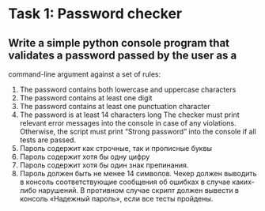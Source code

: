 # Task 1: Password checker
## Write a simple python console program that validates a password passed by the user as a
command-line argument against a set of rules:
1. The password contains both lowercase and uppercase characters
2. The password contains at least one digit
3. The password contains at least one punctuation character
4. The password is at least 14 characters long
The checker must print relevant error messages into the console in case of any violations.
Otherwise, the script must print “Strong password” into the console if all tests are passed.
1. Пароль содержит как строчные, так и прописные буквы
2. Пароль содержит хотя бы одну цифру
3. Пароль содержит хотя бы один знак препинания.
4. Пароль должен быть не менее 14 символов.
Чекер должен выводить в консоль соответствующие сообщения об ошибках в случае каких-либо нарушений.
В противном случае скрипт должен вывести в консоль «Надежный пароль», если все тесты пройдены.